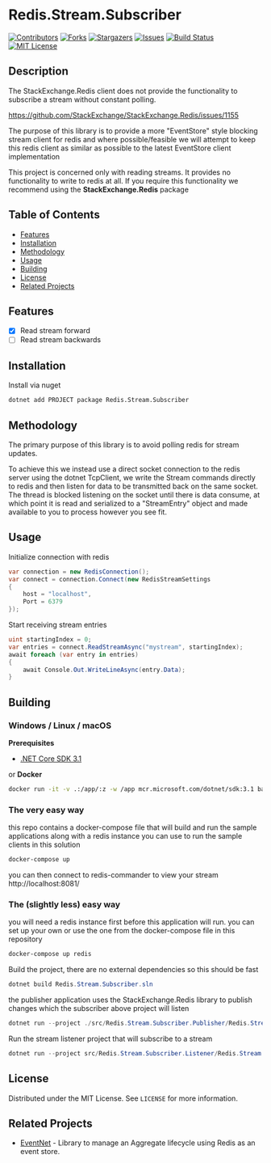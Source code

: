 # Redis.Stream.Subscriber
[![Contributors][contributors-shield]][contributors-url]
[![Forks][forks-shield]][forks-url]
[![Stargazers][stars-shield]][stars-url]
[![Issues][issues-shield]][issues-url]
[![Build Status][build-shield]][build-status]
[![MIT License][license-shield]][license-url]

## Description
The StackExchange.Redis client does not provide the functionality to subscribe a stream without constant polling. 

https://github.com/StackExchange/StackExchange.Redis/issues/1155

The purpose of this library is to provide a more "EventStore" style blocking stream client for redis and where possible/feasible we will attempt to keep this redis client as similar as possible to the latest EventStore client implementation

This project is concerned only with reading streams. It provides no functionality to write to redis at all. If you require this functionality we recommend using the **StackExchange.Redis** package

## Table of Contents
* [Features](#features)
* [Installation](#installation)
* [Methodology](#methodology)
* [Usage](#usage)
* [Building](#building)
* [License](#license)
* [Related Projects](#related-projects)

## Features
- [X] Read stream forward
- [ ] Read stream backwards

## Installation
Install via nuget
```bash
dotnet add PROJECT package Redis.Stream.Subscriber
```

## Methodology

The primary purpose of this library is to avoid  polling redis for stream updates. 

To achieve this we instead use a direct socket connection to the redis server using the dotnet TcpClient, we write the Stream commands directly to redis and then listen for data to be transmitted back on the same socket.
The thread is blocked listening on the socket until there is data consume, at which point it is read and serialized to a "StreamEntry" object and made available to you to process however you see fit. 

## Usage

Initialize connection with redis
```c#
var connection = new RedisConnection();
var connect = connection.Connect(new RedisStreamSettings
{
    host = "localhost",
    Port = 6379
});
```

Start receiving stream entries
```c#
uint startingIndex = 0;
var entries = connect.ReadStreamAsync("mystream", startingIndex);
await foreach (var entry in entries)
{
    await Console.Out.WriteLineAsync(entry.Data);
}
```

## Building
### Windows / Linux / macOS
**Prerequisites**
- [.NET Core SDK 3.1](https://dotnet.microsoft.com/download/dotnet-core/3.1)

or
**Docker**
```bash 
docker run -it -v .:/app/:z -w /app mcr.microsoft.com/dotnet/sdk:3.1 bash
```

### The very easy way
this repo contains a docker-compose file that will build and run the sample applications along with a redis instance you can use to run the sample clients in this solution

```bash
docker-compose up 
```

you can then connect to redis-commander to view your stream http://localhost:8081/

### The (slightly less) easy way
you will need a redis instance first before this application will run. you can set up your own
or use the one from the docker-compose file in this repository
```bash
docker-compose up redis
```

Build the project, there are no external dependencies so this should be fast
```c#
dotnet build Redis.Stream.Subscriber.sln
```

the publisher application uses the StackExchange.Redis library to publish changes which the subscriber above project will listen
```c#
dotnet run --project ./src/Redis.Stream.Subscriber.Publisher/Redis.Stream.Subscriber.Publisher.csproj
```

Run the stream listener project that will subscribe to a stream
```c#
dotnet run --project src/Redis.Stream.Subscriber.Listener/Redis.Stream.Subscriber.Listener.csproj
```

## License

Distributed under the MIT License. See `LICENSE` for more information.


## Related Projects
* [EventNet](https://github.com/jimfim/EventNet) - Library to manage an Aggregate lifecycle using Redis as an event store.

<!-- MARKDOWN LINKS & IMAGES -->
<!-- https://www.markdownguide.org/basic-syntax/#reference-style-links -->
[contributors-shield]: https://img.shields.io/github/contributors/jimfim/Redis.Stream.Subscriber.svg?style=for-the-badge
[contributors-url]: https://github.com/jimfim/Redis.Stream.Subscriber/graphs/contributors
[forks-shield]: https://img.shields.io/github/forks/jimfim/Redis.Stream.Subscriber.svg?style=for-the-badge
[forks-url]: https://github.com/jimfim/Redis.Stream.Subscriber/network/members
[stars-shield]: https://img.shields.io/github/stars/jimfim/Redis.Stream.Subscriber.svg?style=for-the-badge
[stars-url]: https://github.com/jimfim/Redis.Stream.Subscriber/stargazers
[issues-shield]: https://img.shields.io/github/issues/jimfim/Redis.Stream.Subscriber.svg?style=for-the-badge
[issues-url]: https://github.com/jimfim/Redis.Stream.Subscriber/issues
[license-shield]: https://img.shields.io/github/license/jimfim/Redis.Stream.Subscriber.svg?style=for-the-badge
[license-url]: https://github.com/jimfim/Redis.Stream.Subscriber/blob/master/LICENSE.txt
[build-shield]: https://img.shields.io/github/workflow/status/jimfim/Redis.Stream.Subscriber/.NET.svg?style=for-the-badge
[build-status]: https://img.shields.io/github/workflow/status/jimfim/Redis.Stream.Subscriber/.NET
